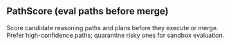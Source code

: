 ## PathScore (eval paths before merge)

Score candidate reasoning paths and plans before they execute or merge. Prefer high-confidence paths; quarantine risky ones for sandbox evaluation.


